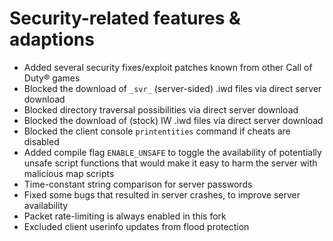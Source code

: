 # Security-related features & adaptions

- Added several security fixes/exploit patches known from other Call of Duty&reg; games
- Blocked the download of `_svr_` (server-sided) .iwd files via direct server download
- Blocked directory traversal possibilities via direct server download
- Blocked the download of (stock) IW .iwd files via direct server download 
- Blocked the client console `printentities` command if cheats are disabled
- Added compile flag `ENABLE_UNSAFE` to toggle the availability of potentially unsafe script functions that would make it easy to harm the server with malicious map scripts
- Time-constant string comparison for server passwords
- Fixed some bugs that resulted in server crashes, to improve server availability
- Packet rate-limiting is always enabled in this fork
- Excluded client userinfo updates from flood protection